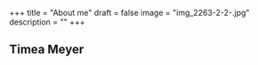 +++
title = "About me"
draft = false
image = "img_2263-2-2-.jpg"
description = ""
+++
![]()

## Timea Meyer